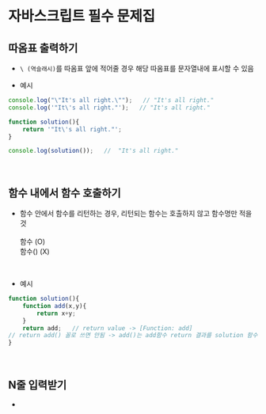 # 자바스크립트 필수 문제집

## 따옴표 출력하기

- ```\ (역슬래시)```를 따옴표 앞에 적어줄 경우 해당 따옴표를 문자열내에 표시할 수 있음

- 예시
```js
console.log("\"It's all right.\"");   // "It's all right."
console.log('"It\'s all right."');   // "It's all right."

function solution(){
    return '"It\'s all right."';
}

console.log(solution());   //  "It's all right."
```

<br>

## 함수 내에서 함수 호출하기

- 함수 안에서 함수를 리턴하는 경우, 리턴되는 함수는 호출하지 않고 함수명만 적을 것 <br><BR>
함수    (O)<BR>
함수()  (X)<BR>

<br>  
  
- 예시
```js
function solution(){
    function add(x,y){
        return x+y;
    }
    return add;   // return value -> [Function: add]
// return add() 꼴로 쓰면 안됨 -> add()는 add함수 return 결과를 solution 함수에 return하는 셈임
}  
```

<br>
  
  
## N줄 입력받기

-
